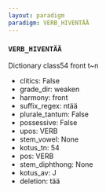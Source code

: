 ```yaml
---
layout: paradigm
paradigm: VERB_HIVENTÄÄ
---
```

### ` VERB_HIVENTÄÄ `

Dictionary class54 front t~n
* clitics: False
* grade_dir: weaken
* harmony: front
* suffix_regex: ntää
* plurale_tantum: False
* possessive: False
* upos: VERB
* stem_vowel: None
* kotus_tn: 54
* pos: VERB
* stem_diphthong: None
* kotus_av: J
* deletion: tää
